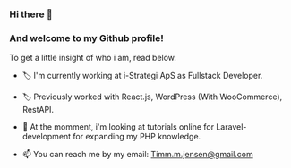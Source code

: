### Hi there 👋
### And welcome to my Github profile!

To get a little insight of who i am, read below.


- 🏷️ I'm currently working at i-Strategi ApS as Fullstack Developer.
- 🏷️ Previously worked with React.js, WordPress (With WooCommerce), RestAPI.

- 🌱 At the momment, i'm looking at tutorials online for Laravel-development for expanding my PHP knowledge.
- 📫 You can reach me by my email: [Timm.m.jensen@gmail.com](mailto:Timm.m.jensen@gmail.com)

<!--
**TimmJensen/TimmJensen** is a ✨ _special_ ✨ repository because its `README.md` (this file) appears on your GitHub profile.

Here are some ideas to get you started:

- 🔭 I’m currently working on ...
- 🌱 I’m currently learning ...
- 👯 I’m looking to collaborate on ...
- 🤔 I’m looking for help with ...
- 💬 Ask me about ...
- 📫 How to reach me: ...
- 😄 Pronouns: ...
- ⚡ Fun fact: ...
-->
